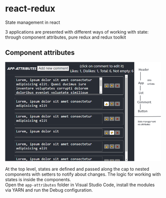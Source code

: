 # react-redux
State management in react

3 applications are presented with different ways of working with state: through component attributes, pure redux and redux toolkit

## Component attributes

![app](app.png)

At the top level, states are defined and passed along the cap to nested components with setters to notify about changes. The logic for working with states is inside the components.   
Open the `app-attributes` folder in Visual Studio Code, install the modules via YARN and run the Debug configuration.
